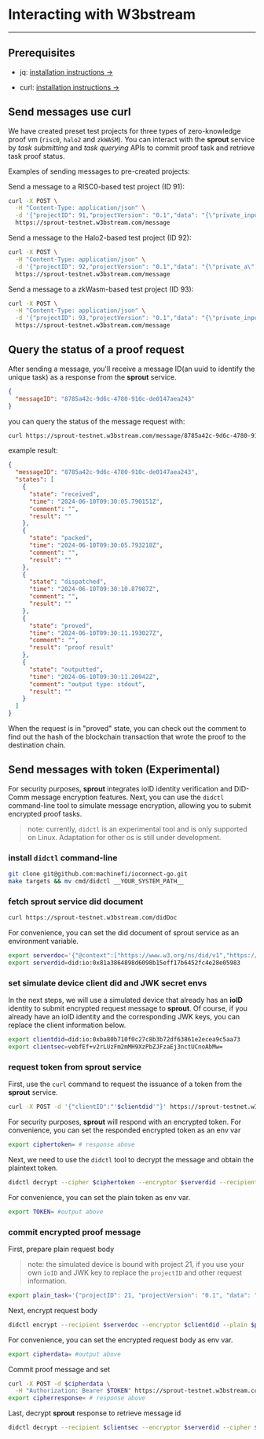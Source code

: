 # Interacting with W3bstream

---

## Prerequisites

- jq:
  [installation instructions →](https://jqlang.github.io/jq/)

- curl:
  [installation instructions →](https://curl.se/)

## Send messages use curl

We have created preset test projects for three types of zero-knowledge proof vm
(`risc0`, `halo2` and `zkWASM`). You can interact with the **sprout**
service by _task submitting_ and _task querying_ APIs to commit proof task and
retrieve task proof status.

Examples of sending messages to pre-created projects:

Send a message to a RISC0-based test project (ID 91):

```bash
curl -X POST \
  -H "Content-Type: application/json" \
  -d '{"projectID": 91,"projectVersion": "0.1","data": "{\"private_input\":\"14\", \"public_input\":\"3,34\", \"receipt_type\":\"Snark\"}"}'\
  https://sprout-testnet.w3bstream.com/message
```

Send a message to the Halo2-based test project (ID 92):

```bash
curl -X POST \
  -H "Content-Type: application/json" \
  -d '{"projectID": 92,"projectVersion": "0.1","data": "{\"private_a\": 3, \"private_b\": 4}"}' \
  https://sprout-testnet.w3bstream.com/message
```

Send a message to a zkWasm-based test project (ID 93):

```bash
curl -X POST \
  -H "Content-Type: application/json" \
  -d '{"projectID": 93,"projectVersion": "0.1","data": "{\"private_input\": [1, 1] , \"public_input\": [2] }"}' \
  https://sprout-testnet.w3bstream.com/message
```

## Query the status of a proof request

After sending a message, you'll receive a message ID(an uuid to identify the
unique task) as a response from the **sprout** service.

```json
{
  "messageID": "8785a42c-9d6c-4780-910c-de0147aea243"
}
```

you can query the status of the message request with:

```bash
curl https://sprout-testnet.w3bstream.com/message/8785a42c-9d6c-4780-910c-de0147aea243 | jq -r '.'
```

example result:

```json
{
  "messageID": "8785a42c-9d6c-4780-910c-de0147aea243",
  "states": [
    {
      "state": "received",
      "time": "2024-06-10T09:30:05.790151Z",
      "comment": "",
      "result": ""
    },
    {
      "state": "packed",
      "time": "2024-06-10T09:30:05.793218Z",
      "comment": "",
      "result": ""
    },
    {
      "state": "dispatched",
      "time": "2024-06-10T09:30:10.87987Z",
      "comment": "",
      "result": ""
    },
    {
      "state": "proved",
      "time": "2024-06-10T09:30:11.193027Z",
      "comment": "",
      "result": "proof result"
    },
    {
      "state": "outputted",
      "time": "2024-06-10T09:30:11.20942Z",
      "comment": "output type: stdout",
      "result": ""
    }
  ]
}
```

When the request is in "proved" state, you can check out the comment to find out
the hash of the blockchain transaction that wrote the proof to the destination
chain.

## Send messages with token (Experimental)

For security purposes, **sprout** integrates ioID identity verification and
DID-Comm message encryption features. Next, you can use the `didctl`
command-line tool to simulate message encryption, allowing you to submit
encrypted proof tasks.

> note: currently, `didctl` is an experimental tool and is only supported on
> Linux. Adaptation for other os is still under development.

### install `didctl` command-line

```bash
git clone git@github.com:machinefi/ioconnect-go.git
make targets && mv cmd/didctl __YOUR_SYSTEM_PATH__
```

### fetch **sprout** service did document

```bash
curl https://sprout-testnet.w3bstream.com/didDoc
```

For convenience, you can set the did document of sprout service as an
environment variable.

```bash
export serverdoc='{"@context":["https://www.w3.org/ns/did/v1","https://w3id.org/security#keyAgreementMethod"],"id":"did:io:0x81a3864898d6098b15eff17b6452fc4e28e05983","authentication":["did:io:0x81a3864898d6098b15eff17b6452fc4e28e05983#Key-secp256k1-2147483616"],"keyAgreement":["did:io:0xaefe2f283b262978a1cabc483410593d62c9c732#Key-p256-2147483617"],"verificationMethod":[{"id":"did:io:0xaefe2f283b262978a1cabc483410593d62c9c732#Key-p256-2147483617","type":"JsonWebKey2020","controller":"did:io:0x81a3864898d6098b15eff17b6452fc4e28e05983","publicKeyJwk":{"crv":"P-256","x":"xaKC13yoR2Q6FSF6mrm027-onSs9qud4OApuIE6eFd4","y":"PQk3EoMlKYf9FqorTUN8slXpNSpHyhZdxDBJ9dJmnzE","d":"","kty":"EC","kid":"Key-p256-2147483617"}},{"id":"did:io:0x81a3864898d6098b15eff17b6452fc4e28e05983#Key-secp256k1-2147483616","type":"JsonWebKey2020","controller":"did:io:0x81a3864898d6098b15eff17b6452fc4e28e05983","publicKeyJwk":{"crv":"secp256k1","x":"CBlqq_7ZfcFALq4UL-GRMrKok8Zj8XNRBCWG4XT4sVQ","y":"SopcvJFTWw8hOEUl_eE96YIcpDttqeRZSMkz4-dho6Q","d":"","kty":"EC","kid":"Key-secp256k1-2147483616"}}]}'
export serverdid=did:io:0x81a3864898d6098b15eff17b6452fc4e28e05983
```

### set simulate device client did and JWK secret envs

In the next steps, we will use a simulated device that already has an **ioID**
identity to submit encrypted request message to **sprout**. Of course, if you
already have an ioID identity and the corresponding JWK keys, you can replace
the client information below.

```bash
export clientdid=did:io:0xba80b710f0c27c8b3b72df63861e2ecea9c5aa73
export clientsec=vebfEf+v2rLUzFm2mMH9XzPbZJFzaEj3nctUCnoAbMw=
```

### request token from **sprout** service

First, use the `curl` command to request the issuance of a token from the
**sprout** service.

```bash
curl -X POST -d '{"clientID":"'$clientdid'"}' https://sprout-testnet.w3bstream.com/issue_vc
```

For security purposes, **sprout** will respond with an encrypted token. For
convenience, you can set the responded encrypted token as an env var

```bash
export ciphertoken= # response above
```

Next, we need to use the `didctl` tool to decrypt the message and obtain the
plaintext token.

```bash
didctl decrypt --cipher $ciphertoken --encryptor $serverdid --recipient $clientsec --recipient-id 2
```

For convenience, you can set the plain token as env var.

```bash
export TOKEN= #output above
```

### commit encrypted proof message

First, prepare plain request body

> note: the simulated device is bound with project 21, if you use your
> own `ioID` and JWK key to replace the `projectID` and other request
> information.

```bash
export plain_task='{"projectID": 21, "projectVersion": "0.1", "data": "{\"private_input\":\"14\", \"public_input\":\"3,34\", \"receipt_type\":\"Snark\"}"}'
```

Next, encrypt request body

```bash
didctl encrypt --recipient $serverdoc --encryptor $clientdid --plain $plain_task
```

For convenience, you can set the encrypted request body as env var.

```bash
export cipherdata= #output above
```

Commit proof message and set

```bash
curl -X POST -d $cipherdata \
  -H "Authorization: Bearer $TOKEN" https://sprout-testnet.w3bstream.com/message
export cipherresponse= # response above
```

Last, decrypt **sprout** response to retrieve message id

```bash
didctl decrypt --recipient $clientsec --encryptor $serverdid --cipher $cipherresp --recipient-id 2
```
